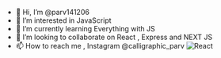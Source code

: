 - 👋 Hi, I’m @parv141206
- 👀 I’m interested in JavaScript
- 🌱 I’m currently learning Everything with JS
- 💞️ I’m looking to collaborate on React , Express and NEXT JS
- 📫 How to reach me , Instagram @calligraphic_parv
![React](https://encrypted-tbn0.gstatic.com/images?q=tbn:ANd9GcSlGmKtrnxElpqw3AExKXPWWBulcwjlvDJa1Q&s)
<!---
parv141206/parv141206 is a ✨ special ✨ repository because its `README.md` (this file) appears on your GitHub profile.
You can click the Preview link to take a look at your changes.
--->
